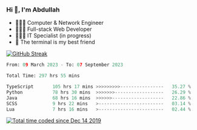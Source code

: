 <h3>Hi 👋, I'm Abdullah</h3>

- 👷🏼‍♂️ Computer & Network Engineer
- 👨🏻‍💻 Full-stack Web Developer
- 👨🏻‍💻 IT Specialist (in progress)
- 🖤 The terminal is my best friend

[![GitHub Streak](https://streak-stats.demolab.com?user=al3bad&theme=transparent&date_format=j%20M%5B%20Y%5D)](https://git.io/streak-stats)

<!--START_SECTION:waka-->

```python
From: 09 March 2023 - To: 07 September 2023

Total Time: 297 hrs 55 mins

TypeScript       105 hrs 17 mins >>>>>>>>>----------------   35.27 %
Python           78 hrs 30 mins  >>>>>>>------------------   26.29 %
Java             68 hrs 16 mins  >>>>>>-------------------   22.86 %
SCSS             9 hrs 22 mins   >------------------------   03.14 %
Lua              7 hrs 16 mins   >------------------------   02.44 %
```

<!--END_SECTION:waka-->

<p>
  <a href="https://wakatime.com/@ce2a2aac-0d6b-4d65-b864-8a4bcaf12967"><img src="https://wakatime.com/badge/user/ce2a2aac-0d6b-4d65-b864-8a4bcaf12967.svg" alt="Total time coded since Dec 14 2019" /></a>
</p>
